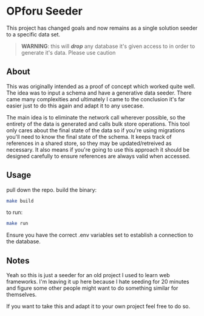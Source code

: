 # OPforu Seeder

This project has changed goals and now remains as a single solution seeder to a specific data set.

>**WARNING**: this will _**drop**_ any database it's given access to in order to generate it's data. Please use caution

## About

This was originally intended as a proof of concept which worked quite well. The idea was to input a schema and have a generative data seeder. There came many complexities and ultimately I came to the conclusion it's far easier just to do this again and adapt it to any usecase.

The main idea is to eliminate the network call wherever possible, so the entirety of the data is generated and calls bulk store operations. This tool only cares about the final state of the data so if you're using migrations you'll need to know the final state of the schema. It keeps track of references in a shared store, so they may be updated/retreived as necessary. It also means if you're going to use this approach it should be designed carefully to ensure references are always valid when accessed. 

## Usage

pull down the repo. build the binary:

```bash
make build
```

to run:

```bash
make run
```

Ensure you have the correct .env variables set to establish a connection to the database.


## Notes

Yeah so this is just a seeder for an old project I used to learn web frameworks. I'm leaving it up here because I hate seeding for 20 minutes and figure some other people might want to do something similar for themselves. 

If you want to take this and adapt it to your own project feel free to do so.
